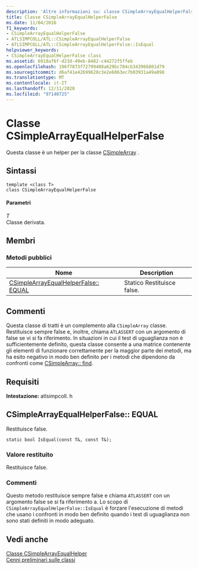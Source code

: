 ```yaml
---
description: 'Altre informazioni su: classe CSimpleArrayEqualHelperFalse'
title: Classe CSimpleArrayEqualHelperFalse
ms.date: 11/04/2016
f1_keywords:
- CSimpleArrayEqualHelperFalse
- ATLSIMPCOLL/ATL::CSimpleArrayEqualHelperFalse
- ATLSIMPCOLL/ATL::CSimpleArrayEqualHelperFalse::IsEqual
helpviewer_keywords:
- CSimpleArrayEqualHelperFalse class
ms.assetid: 6918af6f-d23d-49eb-8482-c44272f5ffeb
ms.openlocfilehash: 196f7873f72799408a629bc784cb343966801d79
ms.sourcegitcommit: d6af41e42699628c3e2e6063ec7b03931a49a098
ms.translationtype: MT
ms.contentlocale: it-IT
ms.lasthandoff: 12/11/2020
ms.locfileid: "97140725"
---
```

# <a name="csimplearrayequalhelperfalse-class"></a>Classe CSimpleArrayEqualHelperFalse

Questa classe è un helper per la classe [CSimpleArray](../../atl/reference/csimplearray-class.md) .

## <a name="syntax"></a>Sintassi

```
template <class T>
class CSimpleArrayEqualHelperFalse
```

#### <a name="parameters"></a>Parametri

*T*<br/>
Classe derivata.

## <a name="members"></a>Membri

### <a name="public-methods"></a>Metodi pubblici

|Nome|Description|
|----------|-----------------|
|[CSimpleArrayEqualHelperFalse:: EQUAL](#isequal)|Statico Restituisce false.|

## <a name="remarks"></a>Commenti

Questa classe di tratti è un complemento alla `CSimpleArray` classe. Restituisce sempre false e, inoltre, chiama `ATLASSERT` con un argomento di false se vi si fa riferimento. In situazioni in cui il test di uguaglianza non è sufficientemente definito, questa classe consente a una matrice contenente gli elementi di funzionare correttamente per la maggior parte dei metodi, ma ha esito negativo in modo ben definito per i metodi che dipendono da confronti come [CSimpleArray:: find](../../atl/reference/csimplearray-class.md#find).

## <a name="requirements"></a>Requisiti

**Intestazione:** atlsimpcoll. h

## <a name="csimplearrayequalhelperfalseisequal"></a><a name="isequal"></a> CSimpleArrayEqualHelperFalse:: EQUAL

Restituisce false.

```
static bool IsEqual(const T&, const T&);
```

### <a name="return-value"></a>Valore restituito

Restituisce false.

### <a name="remarks"></a>Commenti

Questo metodo restituisce sempre false e chiama `ATLASSERT` con un argomento false se si fa riferimento a. Lo scopo di `CSimpleArrayEqualHelperFalse::IsEqual` è forzare l'esecuzione di metodi che usano i confronti in modo ben definito quando i test di uguaglianza non sono stati definiti in modo adeguato.

## <a name="see-also"></a>Vedi anche

[Classe CSimpleArrayEqualHelper](../../atl/reference/csimplearrayequalhelper-class.md)<br/>
[Cenni preliminari sulle classi](../../atl/atl-class-overview.md)
